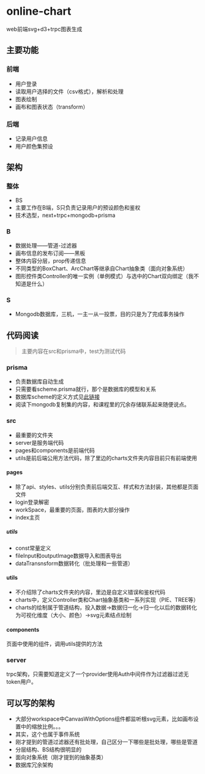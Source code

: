 # online-chart
web前端svg+d3+trpc图表生成

## 主要功能

### 前端

- 用户登录
- 读取用户选择的文件（csv格式），解析和处理
- 图表绘制
- 画布和图表状态（transform）

### 后端

- 记录用户信息
- 用户颜色集预设

## 架构

### 整体

- BS
- 主要工作在B端，S只负责记录用户的预设颜色和鉴权
- 技术选型，next+trpc+mongodb+prisma

### B

- 数据处理——管道-过滤器
- 画布信息的发布订阅——黑板
- 整体内容分层，prop传递信息
- 不同类型的BoxChart、ArcChart等继承自Chart抽象类（面向对象系统）
- 图形控件类Controller的唯一实例（单例模式）与选中的Chart双向绑定（我不知道是什么）

### S

- Mongodb数据库，三机，一主一从一投票，目的只是为了完成事务操作

## 代码阅读

>主要内容在src和prisma中，test为测试代码

### prisma

- 负责数据库自动生成
- 只需要看scheme.prisma就行，那个是数据库的模型和关系
- 数据库scheme的定义方式见[此链接](https://www.prisma.io/docs/getting-started/setup-prisma/start-from-scratch/mongodb/creating-the-prisma-schema-typescript-mongodb)
- 阅读下mongodb复制集的内容，和课程里的冗余存储联系起来随便说点。

### src

- 最重要的文件夹
- server是服务端代码
- pages和components是前端代码
- utils是前后端公用方法代码，除了里边的charts文件夹内容目前只有前端使用

#### pages

- 除了api、styles、utils分别负责前后端交互、样式和方法封装，其他都是页面文件
- login登录解密
- workSpace，最重要的页面，图表的大部分操作
- index主页

##### utils

- const常量定义
- fileInput和outputImage数据导入和图表导出
- dataTransnsform数据转化（批处理和一些管道）

#### utils

- 不介绍除了charts文件夹的内容，里边是自定义错误和鉴权代码
- charts中，定义Controller类和Chart抽象基类和一系列实现（PIE、TREE等）
- charts的绘制属于管道结构，投入数据->数据归一化->归一化以后的数据转化为可视化维度（大小、颜色）->svg元素结点绘制

#### components

页面中使用的组件，调用utils提供的方法

### server

trpc架构，只需要知道定义了一个provider使用Auth中间件作为过滤器过滤无token用户。

## 可以写的架构

- 大部分workspace中CanvasWithOptions组件都监听根svg元素，比如画布设置中的缩放比例。。。
- 其实，这个也属于事件系统
- 刚才提到的管道过滤器还有批处理，自己区分一下哪些是批处理，哪些是管道
- 分层结构、BS结构很明显的
- 面向对象系统（刚才提到的抽象基类）
- 数据库冗余架构

